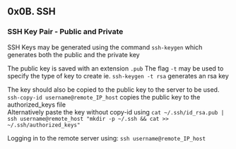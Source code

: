 ## 0x0B. SSH

### SSH Key Pair - Public and Private
SSH Keys may be generated using the command ```ssh-keygen``` which generates both the public and the private key  
  
The public key is saved with an extension ```.pub``` 
The flag ```-t``` may be used to specify the type of key to create ie. ```ssh-keygen -t rsa``` generates an rsa key  
  
The key should also be copied to the public key to the server to be used.
```ssh-copy-id username@remote_IP_host``` copies the public key to the authorized_keys file  
Alternatively paste the key without copy-id using ```cat ~/.ssh/id_rsa.pub | ssh username@remote_host "mkdir -p ~/.ssh && cat >> ~/.ssh/authorized_keys"```  
  
Logging in to the remote server using: ```ssh username@remote_IP_host```
